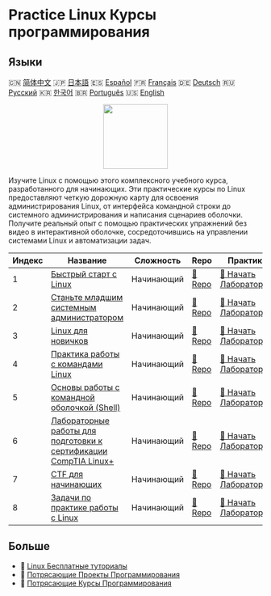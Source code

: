 # Practice Linux Курсы программирования

## Языки

🇨🇳 [简体中文](README_zh.md) 🇯🇵 [日本語](README_ja.md) 🇪🇸 [Español](README_es.md) 🇫🇷 [Français](README_fr.md) 🇩🇪 [Deutsch](README_de.md) 🇷🇺 [Русский](README_ru.md) 🇰🇷 [한국어](README_ko.md) 🇧🇷 [Português](README_pt.md) 🇺🇸 [English](README.md) 

<div align="center">
<img width="128px" src="https://file.labex.io/path/k5LXo5b82pJm.png">
</div>

Изучите Linux с помощью этого комплексного учебного курса, разработанного для начинающих. Эти практические курсы по Linux предоставляют четкую дорожную карту для освоения администрирования Linux, от интерфейса командной строки до системного администрирования и написания сценариев оболочки. Получите реальный опыт с помощью практических упражнений без видео в интерактивной оболочке, сосредоточившись на управлении системами Linux и автоматизации задач.

|   Индекс | Название                                                                                                                         | Сложность   | Repo                                                                          | Практика                                                                                  |
|----------|----------------------------------------------------------------------------------------------------------------------------------|-------------|-------------------------------------------------------------------------------|-------------------------------------------------------------------------------------------|
|        1 | [Быстрый старт с Linux](https://labex.io/ru/courses/quick-start-with-linux)                                                      | Начинающий  | [🔗 Repo](https://github.com/labex-labs/quick-start-with-linux)               | [🚀 Начать Лабораторию](https://labex.io/ru/courses/quick-start-with-linux)               |
|        2 | [Станьте младшим системным администратором](https://labex.io/ru/courses/become-a-junior-system-administrator)                    | Начинающий  | [🔗 Repo](https://github.com/labex-labs/become-a-junior-system-administrator) | [🚀 Начать Лабораторию](https://labex.io/ru/courses/become-a-junior-system-administrator) |
|        3 | [Linux для новичков](https://labex.io/ru/courses/linux-for-noobs)                                                                | Начинающий  | [🔗 Repo](https://github.com/labex-labs/linux-for-noobs)                      | [🚀 Начать Лабораторию](https://labex.io/ru/courses/linux-for-noobs)                      |
|        4 | [Практика работы с командами Linux](https://labex.io/ru/courses/linux-basic-commands-practice-online)                            | Начинающий  | [🔗 Repo](https://github.com/labex-labs/linux-basic-commands-practice-online) | [🚀 Начать Лабораторию](https://labex.io/ru/courses/linux-basic-commands-practice-online) |
|        5 | [Основы работы с командной оболочкой (Shell)](https://labex.io/ru/courses/shell-for-beginners)                                   | Начинающий  | [🔗 Repo](https://github.com/labex-labs/shell-for-beginners)                  | [🚀 Начать Лабораторию](https://labex.io/ru/courses/shell-for-beginners)                  |
|        6 | [Лабораторные работы для подготовки к сертификации CompTIA Linux+](https://labex.io/ru/courses/comptia-linux-plus-training-labs) | Начинающий  | [🔗 Repo](https://github.com/labex-labs/comptia-linux-plus-training-labs)     | [🚀 Начать Лабораторию](https://labex.io/ru/courses/comptia-linux-plus-training-labs)     |
|        7 | [CTF для начинающих](https://labex.io/ru/courses/ctf-for-beginners)                                                              | Начинающий  | [🔗 Repo](https://github.com/labex-labs/ctf-for-beginners)                    | [🚀 Начать Лабораторию](https://labex.io/ru/courses/ctf-for-beginners)                    |
|        8 | [Задачи по практике работы с Linux](https://labex.io/ru/courses/linux-practice-challenges)                                       | Начинающий  | [🔗 Repo](https://github.com/labex-labs/linux-practice-challenges)            | [🚀 Начать Лабораторию](https://labex.io/ru/courses/linux-practice-challenges)            |

## Больше

- 🔗 [Linux Бесплатные туториалы](https://github.com/labex-labs/linux-free-tutorials)
- 🔗 [Потрясающие Проекты Программирования](https://github.com/labex-labs/awesome-programming-projects)
- 🔗 [Потрясающие Курсы Программирования](https://github.com/labex-labs/awesome-programming-courses)

